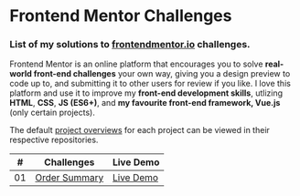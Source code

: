 # Frontend Mentor Challenges

### List of my solutions to [frontendmentor.io](https://www.frontendmentor.io) challenges.

Frontend Mentor is an online platform that encourages you to solve **real-world front-end challenges** your own way, giving you a design preview to code up to, and submitting it to other users for review if you like. I love this platform and use it to improve my **front-end development skills**, utlizing **HTML**, **CSS**, **JS (ES6+)**, and **my favourite front-end framework, Vue.js** (only certain projects).

The default [project overviews](#project-overview) for each project can be viewed in their respective repositories.


|  #  | Challenges                                                                                                                     | Live Demo                                                                         |
| :-: | --------------------------------------------------------------------------------------------------------------------------- | --------------------------------------------------------------------------------- |
| 01  | [Order Summary](https://github.com/mariosaputra/FrontendMentor/tree/master/OrderSummary)                             | [Live Demo](https://ordersummary.mariojp26.repl.co/)               |

